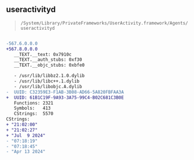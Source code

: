 ## useractivityd

> `/System/Library/PrivateFrameworks/UserActivity.framework/Agents/useractivityd`

```diff

-567.6.0.0.0
+567.8.0.0.0
   __TEXT.__text: 0x7910c
   __TEXT.__auth_stubs: 0xf30
   __TEXT.__objc_stubs: 0xbfe0

   - /usr/lib/libbz2.1.0.dylib
   - /usr/lib/libc++.1.dylib
   - /usr/lib/libobjc.A.dylib
-  UUID: C32359E3-F1AB-3B08-AD66-5A820FBFAA3A
+  UUID: 61B1C19F-9A93-3A75-99C4-B02C681C3B0E
   Functions: 2321
   Symbols:   413
   CStrings:  5570
CStrings:
+ "21:02:00"
+ "21:02:27"
+ "Jul  9 2024"
- "07:18:19"
- "07:18:45"
- "Apr 13 2024"

```
